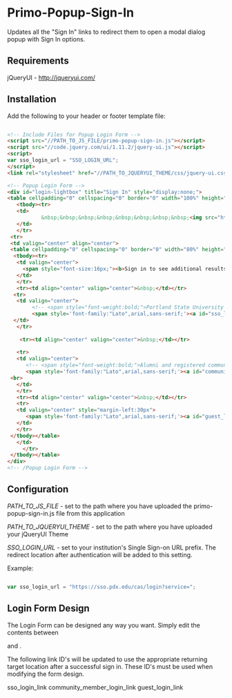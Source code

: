 # Primo-Popup-Sign-In
Updates all the "Sign In" links to redirect them to open a modal dialog popup with Sign In options.

## Requirements

jQueryUI - http://jqueryui.com/

## Installation

Add the following to your header or footer template file:

```html 

<!-- Include Files for Popup Login Form -->
<script src="//PATH_TO_JS_FILE/primo-popup-sign-in.js"></script>
<script src="//code.jquery.com/ui/1.11.2/jquery-ui.js"></script>
<script>
var sso_login_url = "SSO_LOGIN_URL";
</script>
<link rel="stylesheet" href="//PATH_TO_JQUERYUI_THEME/css/jquery-ui.css">

<!-- Popup Login Form -->
<div id="login-lightbox" title="Sign In" style="display:none;">
<table cellpadding="0" cellspacing="0" border="0" width="100%" height="100%">
   <tbody><tr>
   <td>
           &nbsp;&nbsp;&nbsp;&nbsp;&nbsp;&nbsp;&nbsp;&nbsp;<img src="https://alliance-primo-pds.hosted.exlibrisgroup.com//exlibris/primo/p4_1/pds/html_form/icon/PSU_logo.gif">
   </td>
   </tr>
 <tr>
 <td valign="center" align="center">
 <table cellpadding="0" cellspacing="0" border="0" width="80%" height="100%" style="width:80%; font-size:16px">
  <tbody><tr>
   <td valign="center">
     <span style="font-size:16px;"><b>Sign in to see additional results, library services, and request options</b></span>
   </td>
   </tr>
   <tr><td align="center" valign="center">&nbsp;</td></tr>
  <tr>
   <td valign="center">
 		<!-- <span style="font-weight:bold;">Portland State University students, faculty, and staff:</span><br/> -->
 		<span style='font-family:"Lato",arial,sans-serif;'><a id="sso_login_link" href="#">Current PSU students, faculty &amp; staff</a> </span>
  </td>
   </tr>
 
    <tr><td align="center" valign="center">&nbsp;</td></tr>
 
   <tr>
   <td valign="center">
      <!-- <span style="font-weight:bold;">Alumni and registered community borrowers:</span><br/> -->
      <span style='font-family:"Lato",arial,sans-serif;'><a id="community_member_login_link" href="#">Registered PSU Alumni Association members and PSU community borrowers</b></a></span>
 <br>
   </td>
   </tr>
   <tr><td align="center" valign="center">&nbsp;</td></tr>
   <tr>
   <td valign="center" style="margin-left:30px">
      <span style='font-family:"Lato",arial,sans-serif;'><a id="guest_login_link" href="#">Continue as guest</a></span>
   </td>
   </tr>
 </tbody></table>
   </td>
     </tr>
 </tbody></table>
</div>
<!-- /Popup Login Form -->

```

## Configuration

*PATH_TO_JS_FILE* - set to the path where you have uploaded the primo-popup-sign-in.js file from this application

*PATH_TO_JQUERYUI_THEME* - set to the path where you have uploaded your jQueryUI Theme

*SSO_LOGIN_URL* - set to your institution's Single Sign-on URL prefix. The redirect location after authentication will be added to this setting. 

Example: 

```javascript

var sso_login_url = "https://sso.pdx.edu/cas/login?service=";

```


## Login Form Design

The Login Form can be designed any way you want. Simply edit the contents between
<!-- Popup Login Form --> and <!-- /Popup Login Form -->.

The following link ID's will be updated to use the appropriate returning target location after a successful sign in. These ID's must be used when modifying the form design.

sso_login_link
community_member_login_link
guest_login_link






